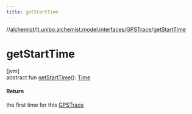 ```yaml
---
title: getStartTime
---
```

//[alchemist](../../../index.html)/[it.unibo.alchemist.model.interfaces](../index.html)/[GPSTrace](index.html)/[getStartTime](get-start-time.html)



# getStartTime



[jvm]\
abstract fun [getStartTime](get-start-time.html)(): [Time](../-time/index.html)



#### Return



the first time for this [GPSTrace](index.html)




